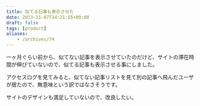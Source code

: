 ```yaml
---
title: 似てる記事も表示させた
date: 2013-11-07T14:21:55+09:00
draft: false
tags: [product]
aliases:
    - /archives/74
---
```


一ヶ月ぐらい前から、似てない記事を表示させていたのだけど、サイトの滞在時間が伸びていないので、似てる記事も表示させる事にしました。

アクセスログを見てみると、似てない記事リストを見て別の記事へ飛んだユーザが居たので、無意味という訳ではなさそうです。

サイトのデザインも満足していないので、改良したい。


